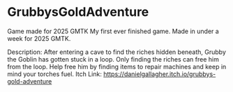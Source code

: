 # GrubbysGoldAdventure
Game made for 2025 GMTK
My first ever finished game.
Made in under a week for 2025 GMTK.

Description: After entering a cave to find the riches hidden beneath, Grubby the Goblin has gotten stuck in a loop. 
Only finding the riches can free him from the loop. Help free him by finding items to repair machines and keep in mind your torches fuel.
        Itch Link: https://danielgallagher.itch.io/grubbys-gold-adventure
